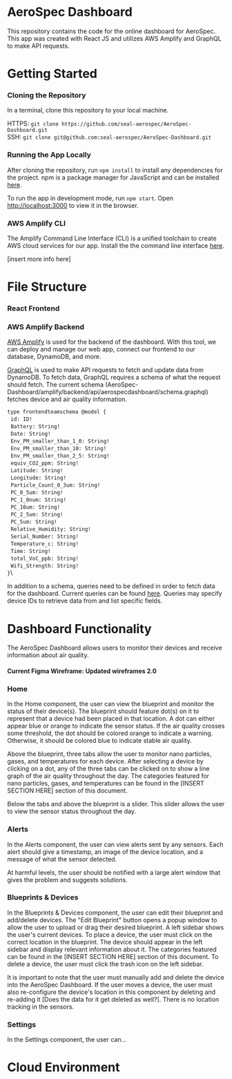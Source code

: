 # AeroSpec Dashboard

This repository contains the code for the online dashboard for AeroSpec. This app was created with React JS and utilizes AWS Amplify and GraphQL to make API requests.

# Getting Started

### Cloning the Repository

In a terminal, clone this repository to your local machine.

HTTPS: `git clone https://github.com/seal-aerospec/AeroSpec-Dashboard.git`\
SSH: `git clone git@github.com:seal-aerospec/AeroSpec-Dashboard.git`

### Running the App Locally

After cloning the repository, run `npm install` to install any dependencies for the project. npm is a package manager for JavaScript and can be installed [here](https://www.npmjs.com/get-npm).

To run the app in development mode, run `npm start`. Open [http://localhost:3000](http://localhost:3000) to view it in the browser.

### AWS Amplify CLI

The Amplify Command Line Interface (CLI) is a unified toolchain to create AWS cloud services for our app. Install the the command line interface [here](https://docs.amplify.aws/cli/start/install).

[insert more info here]

# File Structure

### React Frontend

### AWS Amplify Backend

[AWS Amplify](https://aws.amazon.com/amplify/) is used for the backend of the dashboard. With this tool, we can deploy and manage our web app, connect our frontend to our database, DynamoDB, and more.

[GraphQL](https://graphql.org/) is used to make API requests to fetch and update data from DynamoDB. To fetch data, GraphQL requires a schema of what the request should fetch. The current schema (AeroSpec-Dashboard/amplify/backend/api/aerospecdashboard/schema.graphql) fetches device and air quality information. 

 `type frontendteamschema @model {`\
	&nbsp;&nbsp;`id: ID!`\
  &nbsp;&nbsp;`Battery: String!`\
  &nbsp;&nbsp;`Date: String!`\
  &nbsp;&nbsp;`Env_PM_smaller_than_1_0: String!`\
  &nbsp;&nbsp;`Env_PM_smaller_than_10: String!`\
  &nbsp;&nbsp;`Env_PM_smaller_than_2_5: String!`\
  &nbsp;&nbsp;`equiv_CO2_ppm: String!`\
  &nbsp;&nbsp;`Latitude: String!`\
  &nbsp;&nbsp;`Longitude: String!`\
  &nbsp;&nbsp;`Particle_Count_0_3um: String!`\
  &nbsp;&nbsp;`PC_0_5um: String!`\
  &nbsp;&nbsp;`PC_1_0num: String!`\
  &nbsp;&nbsp;`PC_10um: String!`\
  &nbsp;&nbsp;`PC_2_5um: String!`\
  &nbsp;&nbsp;`PC_5um: String!`\
  &nbsp;&nbsp;`Relative_Humidity: String!`\
  &nbsp;&nbsp;`Serial_Number: String!`\
  &nbsp;&nbsp;`Temperature_c: String!`\
  &nbsp;&nbsp;`Time: String!`\
  &nbsp;&nbsp;`total_VoC_ppb: String!`\
  &nbsp;&nbsp;`Wifi_Strength: String!`\
`}`\

In addition to a schema, queries need to be defined in order to fetch data for the dashboard. Current queries can be found [here](https://github.com/seal-aerospec/AeroSpec-Dashboard/blob/main/src/graphql/queries.js). Queries may specify device IDs to retrieve data from and list specific fields.

# Dashboard Functionality

The AeroSpec Dashboard allows users to monitor their devices and receive information about air quality. 

#### Current Figma Wireframe: Updated wireframes 2.0

### Home

In the Home component, the user can view the blueprint and monitor the status of their device(s). The blueprint should feature dot(s) on it to represent that a device had been placed in that location. A dot can either appear blue or orange to indicate the sensor status. If the air quality crosses some threshold, the dot should be colored orange to indicate a warning. Otherwise, it should be colored blue to indicate stable air quality. 

Above the blueprint, three tabs allow the user to monitor nano particles, gases, and temperatures for each device. After selecting a device by clicking on a dot, any of the three tabs can be clicked on to show a line graph of the air quality throughout the day. The categories featured for nano particles, gases, and temperatures can be found in the [INSERT SECTION HERE] section of this document.

Below the tabs and above the blueprint is a slider. This slider allows the user to view the sensor status throughout the day. 

### Alerts

In the Alerts component, the user can view alerts sent by any sensors. Each alert should give a timestamp, an image of the device location, and a message of what the sensor detected. 

At harmful levels, the user should be notified with a large alert window that gives the problem and suggests solutions.

### Blueprints & Devices

In the Blueprints & Devices component, the user can edit their blueprint and add/delete devices. The "Edit Blueprint" button opens a popup window to allow the user to upload or drag their desired blueprint. A left sidebar shows the user's current devices. To place a device, the user must click on the correct location in the blueprint. The device should appear in the left sidebar and display relevant information about it. The categories featured can be found in the [INSERT SECTION HERE] section of this document. To delete a device, the user must click the trash icon on the left sidebar.

It is important to note that the user must manually add and delete the device into the AeroSpec Dashboard. If the user moves a device, the user must also re-configure the device's location in this component by deleting and re-adding it [Does the data for it get deleted as well?]. There is no location tracking in the sensors.

### Settings

In the Settings component, the user can...

# Cloud Environment
